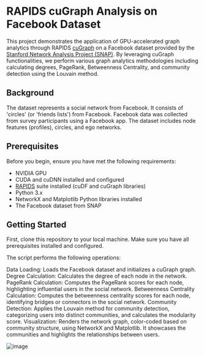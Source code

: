 # RAPIDS cuGraph Analysis on Facebook Dataset

This project demonstrates the application of GPU-accelerated graph analytics through RAPIDS [cuGraph](https://github.com/rapidsai/cugraph) on a Facebook dataset provided by the [Stanford Network Analysis Project (SNAP)](https://snap.stanford.edu/data/ego-Facebook.html). By leveraging cuGraph functionalities, we perform various graph analytics methodologies including calculating degrees, PageRank, Betweenness Centrality, and community detection using the Louvain method.

## Background

The dataset represents a social network from Facebook. It consists of 'circles' (or 'friends lists') from Facebook. Facebook data was collected from survey participants using a Facebook app. The dataset includes node features (profiles), circles, and ego networks.

## Prerequisites

Before you begin, ensure you have met the following requirements:

- NVIDIA GPU
- CUDA and cuDNN installed and configured
- [RAPIDS](https://docs.rapids.ai/install) suite installed (cuDF and cuGraph libraries)
- Python 3.x
- NetworkX and Matplotlib Python libraries installed
- The Facebook dataset from SNAP

## Getting Started

First, clone this repository to your local machine. Make sure you have all prerequisites installed and configured.

The script performs the following operations:

Data Loading: Loads the Facebook dataset and initializes a cuGraph graph.
Degree Calculation: Calculates the degree of each node in the network.
PageRank Calculation: Computes the PageRank scores for each node, highlighting influential users in the social network.
Betweenness Centrality Calculation: Computes the betweenness centrality scores for each node, identifying bridges or connectors in the social network.
Community Detection: Applies the Louvain method for community detection, categorizing users into distinct communities, and calculates the modularity score.
Visualization: Renders the network graph, color-coded based on community structure, using NetworkX and Matplotlib. It showcases the communities and highlights the relationships between users.

![image](https://github.com/yaxan/Facebook_RAPIDS_cuGraph/assets/41130598/c418ae21-3241-483f-91ef-591db7394d05)
